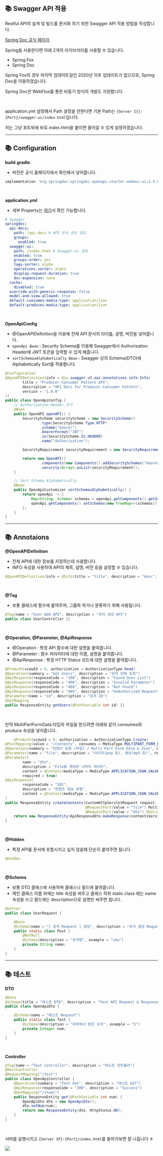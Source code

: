 ## 📚 Swagger API 적용

Restful API의 설계 및 빌드를 문서화 하기 위한 Swagger API 적용 방법을 작성합니다.

[Spring Doc 공식 페이지](https://springdoc.org/)

Spring을 사용한다면 아래 2개의 라이브러리를 사용할 수 있습니다.

- Spring Fox
- Spring Doc

Spring Fox의 경우 마지막 업데이트일인 2020년 이후 업데이트가 없으므로, Spring Doc을 이용하겠습니다.

Spring Doc은 WebFlux를 통한 비동기 방식의 개발도 지원합니다.

<br>

application.yml 설정해서 Path 설정을 안한다면 기본 Path는 `{Server I{}:{Port}/swagger-ui/index.html`입니다.

저는 그냥 포트뒤에 바로 index.html을 붙이면 들어갈 수 있게 설정하겠습니다.

---
## 📚 Configuration

**build.gradle**

- 버전은 공식 홈페이지에서 확인해서 넣어줍니다.

```groovy
implementation 'org.springdoc:springdoc-openapi-starter-webmvc-ui:2.5.0'
```

<br>

**application.yml**

- 세부 Property는 [여기](https://springdoc.org/#properties)서 확인 가능합니다.

```yaml
# Swagger
springdoc:
  api-docs:
    path: /api-docs # API 문서 생성 경로
    groups:
      enabled: true
  swagger-ui:
    path: /index.html # Swagger-ui 경로
    enabled: true
    groups-order: asc
    tags-sorter: alpha
    operations-sorter: alpha
    display-request-duration: true
    doc-expansion: none
  cache:
    disabled: true
  override-with-generic-response: false
  model-and-view-allowed: true
  default-consumes-media-type: application/json
  default-produces-media-type: application/json
```

<br>

**OpenApiConfig**

- @OpenAPIDefinition을 이용해 전체 API 문서의 타이틀, 설명, 버전을 넣어줍니다.
- `openApi Bean` : Security Schema를 이용해 Swagger에서 Authorization Header에 JWT 토큰을 입력할 수 있게 해줍니다.
- `sortSchemasAlphabetically Bean` : Swagger 상의 Schema(DTO)에 Alphabetically Sort를 적용합니다.

```java
@Configuration
@OpenAPIDefinition(info = @io.swagger.v3.oas.annotations.info.Info(
        title = "Producer-Consumer Pattern API",
        description = "API Docs for Producer-Consumer Pattern",
        version = "1.0.0"
))
public class OpenApiConfig {
    // Authorization Header 추가
    @Bean
    public OpenAPI openAPI() {
        SecurityScheme securityScheme = new SecurityScheme()
                .type(SecurityScheme.Type.HTTP)
                .scheme("bearer")
                .bearerFormat("JWT")
                .in(SecurityScheme.In.HEADER)
                .name("Authorization");

        SecurityRequirement securityRequirement = new SecurityRequirement().addList("bearerAuth");

        return new OpenAPI()
                .components(new Components().addSecuritySchemes("bearerAuth", securityScheme))
                .security(Arrays.asList(securityRequirement));
    }

    // Sort Schema Alphabetically
    @Bean
    public OpenApiCustomizer sortSchemasAlphabetically() {
        return openApi -> {
            Map<String, Schema> schemas = openApi.getComponents().getSchemas();
            openApi.getComponents().setSchemas(new TreeMap<>(schemas));
        };
    }
}
```

---
## 📚 Annotaions

**@OpenAPIDefinition**

- 전체 API에 대한 정보를 지정하는데 사용합니다.
- INFO 속성을 사용하여 API의 제목, 설명, 버전 등을 설정할 수 있습니다.

```java
@OpenAPIDefinition(info = @Info(title = "title", description = "desc", version = "1.0.0"))
```

<br>

**@Tag**

- 보통 클래스에 함수에 붙여주며, 그룹화 하거나 분류하기 위해 사용됩니다.

```java
@Tag(name = "User Add API", description = "유저 생성 API")
public class UserController {}
```

<br>

**@Operation, @Parameter, @ApiResponse**

- @Operation : 특정 API 함수에 대한 설명을 붙여줍니다.
- @Parameter : 함수 파라미터에 대한 이름, 설명을 붙여줍니다.
- @ApiResponse : 특정 HTTP Status 코드에 대한 설명을 붙여줍니다.

```java
@PreAuth(viewId = 0, authorization = AuthorizationType.Read)
@Operation(summary = "Get Users", description = "유저 전체 조회")
@ApiResponse(responseCode = "200", description = "Found User List")
@ApiResponse(responseCode = "400", description = "Invalid Parameter")
@ApiResponse(responseCode = "404", description = "Not Found")
@ApiResponse(responseCode = "405", description = "UnAuthorized Request")
@Parameter(name = "id", description = "유저 ID")
@GetMapping
public ResponseEntity getUsers(@PathVariable int id) {}
```

<br>

만약 MultiPartFormData 타입의 파일을 받으려면 아래와 같이 consumes와 produce 속성을 넣어줍니다.


```java
    @PreAuth(viewId = 0, authorization = AuthorizationType.Create)
@PostMapping(value = "/contents", consumes = MediaType.MULTIPART_FORM_DATA_VALUE, produces = MediaType.APPLICATION_JSON_VALUE)
@Operation(summary = "컨텐츠 등록 (파일) / Multi Part Form Data & Json", description = "컨텐츠 등록 (파일) / Multi Part Form Data & Json")
@Parameter(name = "file", description = "이미지(png 등), 영상(mp4 등)", required = true)
@Parameter(
        name = "dto",
        description = "File을 제외한 나머지 데이터",
        content = @Content(mediaType = MediaType.APPLICATION_JSON_VALUE, schema = @Schema(implementation = ContentsDto.class)),
        required = true)
@ApiResponse(
        responseCode = "201",
        description = "컨텐츠 정보 반환",
        content = @Content(mediaType = MediaType.APPLICATION_JSON_VALUE, schema = @Schema(implementation = ContentsDto.Response.class))
)
public ResponseEntity createContents(CustomHttpServletRequest request,
                                     @RequestPart(value = "file") MultipartFile file,
                                     @RequestPart(value = "dto") @Valid ContentsDto.Create dto) {
    return new ResponseEntity(ApiResponseDto.makeResponse(contentsService.createContents(request, file, dto)), HttpStatus.CREATED);
}
```

<br>

**@Hidden**

- 특정 API를 문서에 포함시키고 싶지 않을떄 단순히 붙여주면 됩니다.

```java
@Hidden
```

<br>

**@Schema**

- 보통 DTO 클래스에 사용하며 클래스나 필드에 붙여줍니다.
- 메인 클래스 이름 위에는 title 속성을 써주고 클래스 하위 static class 에는 name 속성을 쓰고 필드에는 description으로 설명만 써주면 됩니다.

```java
@Getter
public class UserRequest {

    @Data
    @Schema(name = "[ 유저 Request ] 생성", description = "유저 생성 Request")
    public static class Post {
        @NotNull
        @Schema(description = "유저명", example = "skw")
        private String name;
    }
}
```

---
## 📚 테스트

**DTO**

```java
@Data
@Schema(title = "테스트 DTO", description = "Test API Request & Response")
public class OpenApiDto {

    @Schema(name = "테스트 Request")
    public static class Test {
        @Schema(description = "외부에서 받은 숫자", example = "1")
        private Integer num;
    }
}
```

<br>

**Controller**

```java
@Tag(name = "Test Controller", description = "테스트 컨트롤러")
@RestController
@RequestMapping("/test")
public class OpenApiController {
    @Operation(summary = "Test Get", description = "테스트 GET")
    @ApiResponse(responseCode = "200", description = "Success")
    @GetMapping("/{num}")
    public ResponseEntity get(@PathVariable int num) {
        OpenApiDto dto = new OpenApiDto();
        dto.setNum(num);
        return new ResponseEntity(dto, HttpStatus.OK);
    }
}
```

<br>

서버를 실행시키고 `{Server IP}:{Port}/index.html`를 들어가보면 잘 나옵니다 ㅎ

![](./1.png)